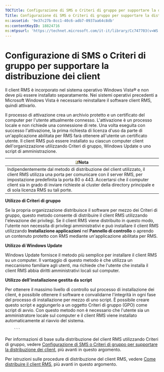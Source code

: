 ```yaml
---
TOCTitle: Configurazione di SMS o Criteri di gruppo per supportare la distribuzione dei client
Title: Configurazione di SMS o Criteri di gruppo per supportare la distribuzione dei client
ms:assetid: '9e37c27b-8cc1-40c6-adb7-0937aa64c8db'
ms:contentKeyID: 18824716
ms:mtpsurl: 'https://technet.microsoft.com/it-it/library/Cc747703(v=WS.10)'
---
```


Configurazione di SMS o Criteri di gruppo per supportare la distribuzione dei client
====================================================================================

Il client RMS è incorporato nel sistema operativo Windows Vista® e non deve più essere installato separatamente. Nei sistemi operativi precedenti a Microsoft Windows Vista è necessario reinstallare il software client RMS, quindi attivarlo.

Il processo di attivazione crea un archivio protetto e un certificato del computer per l'utente attualmente connesso. L'attivazione è un processo locale e non richiede una connessione di rete. Una volta eseguita con successo l'attivazione, la prima richiesta di licenza d'uso da parte di un'applicazione abilitata per RMS farà ottenere all'utente un certificato utente. Il client RMS può essere installato su ciascun computer client dell'organizzazione utilizzando Criteri di gruppo, Windows Update o uno script di amministrazione.

| ![](images/Cc747703.note(WS.10).gif)Nota                                                                                                                                                                                                                                                                  |
|----------------------------------------------------------------------------------------------------------------------------------------------------------------------------------------------------------------------------------------------------------------------------------------------------------------------------------------|
| Indipendentemente dal metodo di distribuzione del client utilizzato, il client RMS utilizza una porta per comunicare con il server RMS, per impostazione predefinita la porta 80 o 443. Accertarsi che il computer client sia in grado di inviare richieste ai cluster della directory principale e di sola licenza RMS su tali porte. |

**Utilizzo di Criteri di gruppo**

Se la propria organizzazione distribuisce il software per mezzo dei Criteri di gruppo, questo metodo consente di distribuire il client RMS utilizzando l'elevazione dei privilegi. Se il client RMS viene distribuito in questo modo, l'utente non necessita di privilegi amministrativi e può installare il client RMS utilizzando **Installazione applicazioni** nel **Pannello di controllo** o aprendo un contenuto protetto con RMS mediante un'applicazione abilitata per RMS.

**Utilizzo di Windows Update**

Windows Update fornisce il metodo più semplice per installare il client RMS su un computer. Il vantaggio di questo metodo è che utilizza un meccanismo familiare agli utenti, ma richiede che l'utente che installa il client RMS abbia diritti amministrativi locali sul computer.

**Utilizzo dell'installazione gestita da script**

Per ottenere il massimo livello di controllo sul processo di installazione dei client, è possibile ottenere il software e convalidarne l'integrità in ogni fase del processo di installazione per mezzo di uno script. È possibile creare questo script e aggiungerlo a un oggetto Criteri di gruppo (GPO) come script di avvio. Con questo metodo non è necessario che l'utente sia un amministratore locale sul computer e il client RMS viene installato automaticamente al riavvio del sistema.

        ```
Per informazioni di base sulla distribuzione del client RMS utilizzando Criteri di gruppo, vedere [Configurazione di SMS o Criteri di gruppo per supportare la distribuzione dei client](https://technet.microsoft.com/9e37c27b-8cc1-40c6-adb7-0937aa64c8db), più avanti in questo argomento.

Per istruzioni sulle procedure di distribuzione del client RMS, vedere [Come distribuire il client RMS](https://technet.microsoft.com/c84f1724-cf71-4385-9003-ff68bc23c927), più avanti in questo argomento.
